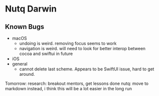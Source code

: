 #  Nutq Darwin



## Known Bugs
- macOS
    - undoing is weird. removing focus seems to work
    - navigation is weird. will need to look for better interop between cocoa and swiftui in future
- iOS
- general
    - cannot delete last scheme. Appears to be SwiftUI issue, hard to get around.

Tomorrow:
    research: 
    breakout mentors, get lessons done
    nutq: move to markdown instead, i think this will be a lot easier in the long run
